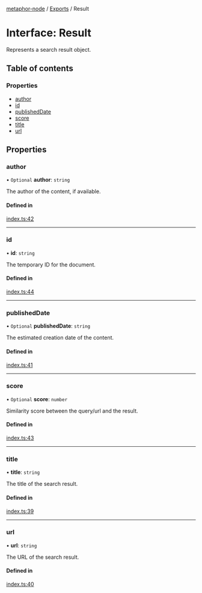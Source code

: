 [metaphor-node](../README.md) / [Exports](../modules.md) / Result

# Interface: Result

Represents a search result object.

## Table of contents

### Properties

- [author](Result.md#author)
- [id](Result.md#id)
- [publishedDate](Result.md#publisheddate)
- [score](Result.md#score)
- [title](Result.md#title)
- [url](Result.md#url)

## Properties

### author

• `Optional` **author**: `string`

The author of the content, if available.

#### Defined in

[index.ts:42](https://github.com/metaphorsystems/metaphor-node/blob/553b699/packages/core/src/index.ts#L42)

___

### id

• **id**: `string`

The temporary ID for the document.

#### Defined in

[index.ts:44](https://github.com/metaphorsystems/metaphor-node/blob/553b699/packages/core/src/index.ts#L44)

___

### publishedDate

• `Optional` **publishedDate**: `string`

The estimated creation date of the content.

#### Defined in

[index.ts:41](https://github.com/metaphorsystems/metaphor-node/blob/553b699/packages/core/src/index.ts#L41)

___

### score

• `Optional` **score**: `number`

Similarity score between the query/url and the result.

#### Defined in

[index.ts:43](https://github.com/metaphorsystems/metaphor-node/blob/553b699/packages/core/src/index.ts#L43)

___

### title

• **title**: `string`

The title of the search result.

#### Defined in

[index.ts:39](https://github.com/metaphorsystems/metaphor-node/blob/553b699/packages/core/src/index.ts#L39)

___

### url

• **url**: `string`

The URL of the search result.

#### Defined in

[index.ts:40](https://github.com/metaphorsystems/metaphor-node/blob/553b699/packages/core/src/index.ts#L40)
